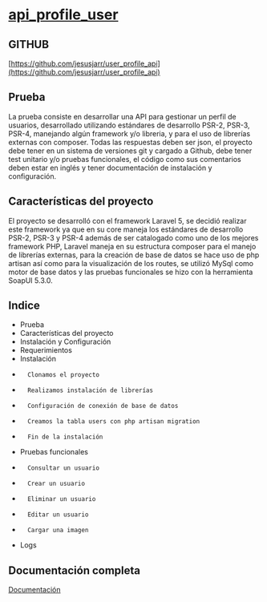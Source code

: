 
# [api_profile_user](https://github.com/jesusjarr/user_profile_api)

## GITHUB

[https://github.com/jesusjarr/user_profile_api](https://github.com/jesusjarr/user_profile_api)

## Prueba

La prueba consiste en desarrollar una API para gestionar un perfil de usuarios, desarrollado utilizando estándares de desarrollo PSR-2, PSR-3, PSR-4, manejando algún framework y/o libreria, y para el uso de librerías externas con composer. Todas las respuestas deben ser json, el proyecto debe tener en un sistema de versiones git y cargado a Github, debe tener test unitario y/o pruebas funcionales, el código como sus comentarios deben estar en inglés y tener documentación de instalación y configuración.

## Características del proyecto

El proyecto se desarrolló con el framework Laravel 5, se decidió realizar este framework ya que en su core maneja los estándares de desarrollo PSR-2, PSR-3 y PSR-4 además de ser catalogado como uno de los mejores framework PHP, Laravel maneja en su estructura composer para el manejo de librerías externas, para la creación de base de datos se hace uso de php artisan así como para la visualización de los routes, se utilizó MySql como motor de base datos y las pruebas funcionales se hizo con la herramienta SoapUI 5.3.0.

##  Indice

*   Prueba	
*   Características del proyecto
*   Instalación y Configuración
*   Requerimientos
*   Instalación
*       Clonamos el proyecto
*       Realizamos instalación de librerías	
*       Configuración de conexión de base de datos
*       Creamos la tabla users con php artisan migration
*       Fin de la instalación
*   Pruebas funcionales
*       Consultar un usuario
*       Crear un usuario
*       Eliminar un usuario
*       Editar un usuario
*       Cargar una imagen
*   Logs


## Documentación completa

<a href="https://drive.google.com/open?id=0B9KHVZF2dbTKNklvV3M4Tl9qWTA" target="_blank">Documentación</a>